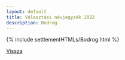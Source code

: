 ```yaml
---
layout: default
title: Választási névjegyzék 2022
description: Bodrog
---
```


{% include settlementHTMLs/Bodrog.html %}

[Vissza](../)